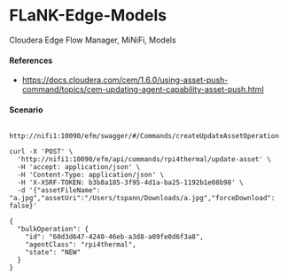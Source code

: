 # FLaNK-Edge-Models
Cloudera Edge Flow Manager, MiNiFi, Models


####  References

* https://docs.cloudera.com/cem/1.6.0/using-asset-push-command/topics/cem-updating-agent-capability-asset-push.html


#### Scenario


````

http://nifi1:10090/efm/swagger/#/Commands/createUpdateAssetOperation

curl -X 'POST' \
  'http://nifi1:10090/efm/api/commands/rpi4thermal/update-asset' \
  -H 'accept: application/json' \
  -H 'Content-Type: application/json' \
  -H 'X-XSRF-TOKEN: b3b8a185-3f95-4d1a-ba25-1192b1e08b98' \
  -d '{"assetFileName": "a.jpg","assetUri":"/Users/tspann/Downloads/a.jpg","forceDownload": false}'

{
  "bulkOperation": {
    "id": "60d3d647-4240-46eb-a3d8-a09fe0d6f3a8",
    "agentClass": "rpi4thermal",
    "state": "NEW"
  }
}



````
